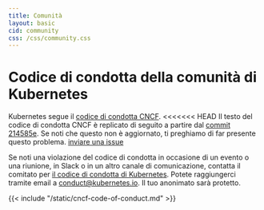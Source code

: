 ```yaml
---
title: Comunità
layout: basic
cid: community
css: /css/community.css
---
```


<div class="community_main">
<h1>Codice di condotta della comunità di Kubernetes</h1>

Kubernetes segue il
<a href="https://github.com/cncf/foundation/blob/master/code-of-conduct.md">codice di condotta CNCF</a>.
<<<<<<< HEAD
Il testo del codice di condotta CNCF è replicato di seguito a partire dal
<a href="https://github.com/cncf/foundation/blob/214585e24aab747fb85c2ea44fbf4a2442e30de6/code-of-conduct.md">commit 214585e</a>.
Se noti che questo non è aggiornato, ti preghiamo di far presente questo problema.
<a href="https://github.com/kubernetes/website/issues/new">inviare una issue</a>

Se noti una violazione del codice di condotta in occasione di un evento
o una riunione, in Slack o in un altro canale di comunicazione,
contatta il comitato per
<a href="https://git.k8s.io/community/committee-code-of-conduct">il codice di condotta di Kubernetes</a>.
Potete raggiungerci tramite email a <a href="mailto:conduct@kubernetes.io">conduct@kubernetes.io</a>.
 Il tuo anonimato sarà protetto.

<div class="cncf_coc_container">
{{< include "/static/cncf-code-of-conduct.md" >}}
</div>
</div>
